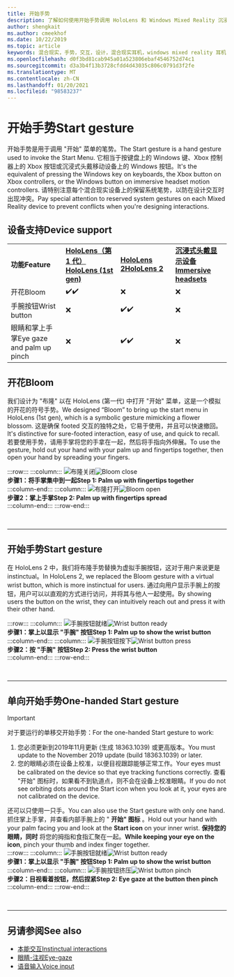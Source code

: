 ```yaml
---
title: 开始手势
description: 了解如何使用开始手势调用 HoloLens 和 Windows Mixed Reality 沉浸式耳机上的 "开始" 菜单。
author: shengkait
ms.author: cmeekhof
ms.date: 10/22/2019
ms.topic: article
keywords: 混合现实，手势，交互，设计，混合现实耳机，windows mixed reality 耳机，虚拟现实耳机，HoloLens，MRTK，混合现实工具包，布隆
ms.openlocfilehash: d0f3bd81cab945a01a523806ebaf4546752d74c1
ms.sourcegitcommit: d3a3b4f13b3728cfdd4d43035c806c0791d3f2fe
ms.translationtype: MT
ms.contentlocale: zh-CN
ms.lasthandoff: 01/20/2021
ms.locfileid: "98583237"
---
```

# <a name="start-gesture"></a><span data-ttu-id="7506f-104">开始手势</span><span class="sxs-lookup"><span data-stu-id="7506f-104">Start gesture</span></span>

<span data-ttu-id="7506f-105">开始手势是用于调用 "开始" 菜单的笔势。</span><span class="sxs-lookup"><span data-stu-id="7506f-105">The Start gesture is a hand gesture used to invoke the Start Menu.</span></span> <span data-ttu-id="7506f-106">它相当于按键盘上的 Windows 键、Xbox 控制器上的 Xbox 按钮或沉浸式头戴移动设备上的 Windows 按钮。</span><span class="sxs-lookup"><span data-stu-id="7506f-106">It's the equivalent of pressing the Windows key on keyboards, the Xbox button on Xbox controllers, or the Windows button on immersive headset motion controllers.</span></span> <span data-ttu-id="7506f-107">请特别注意每个混合现实设备上的保留系统笔势，以防在设计交互时出现冲突。</span><span class="sxs-lookup"><span data-stu-id="7506f-107">Pay special attention to reserved system gestures on each Mixed Reality device to prevent conflicts when you're designing interactions.</span></span>

## <a name="device-support"></a><span data-ttu-id="7506f-108">设备支持</span><span class="sxs-lookup"><span data-stu-id="7506f-108">Device support</span></span>

<table>
    <colgroup>
    <col width="25%" />
    <col width="25%" />
    <col width="25%" />
    <col width="25%" />
    </colgroup>
    <tr>
        <td><span data-ttu-id="7506f-109"><strong>功能</strong></span><span class="sxs-lookup"><span data-stu-id="7506f-109"><strong>Feature</strong></span></span></td>
        <td><span data-ttu-id="7506f-110"><a href="/hololens/hololens1-hardware"><strong>HoloLens（第 1 代）</strong></a></span><span class="sxs-lookup"><span data-stu-id="7506f-110"><a href="/hololens/hololens1-hardware"><strong>HoloLens (1st gen)</strong></a></span></span></td>
        <td><span data-ttu-id="7506f-111"><a href="https://docs.microsoft.com/hololens/hololens2-hardware"><strong>HoloLens 2</strong></span><span class="sxs-lookup"><span data-stu-id="7506f-111"><a href="https://docs.microsoft.com/hololens/hololens2-hardware"><strong>HoloLens 2</strong></span></span></td>
        <td><span data-ttu-id="7506f-112"><a href="../discover/immersive-headset-hardware-details.md"><strong>沉浸式头戴显示设备</strong></a></span><span class="sxs-lookup"><span data-stu-id="7506f-112"><a href="../discover/immersive-headset-hardware-details.md"><strong>Immersive headsets</strong></a></span></span></td>
    </tr>
     <tr>
        <td><span data-ttu-id="7506f-113">开花</span><span class="sxs-lookup"><span data-stu-id="7506f-113">Bloom</span></span></td>
        <td><span data-ttu-id="7506f-114">✔️</span><span class="sxs-lookup"><span data-stu-id="7506f-114">✔️</span></span></td>
        <td>❌</td>
        <td>❌</td>
    </tr>
     <tr>
        <td><span data-ttu-id="7506f-115">手腕按钮</span><span class="sxs-lookup"><span data-stu-id="7506f-115">Wrist button</span></span></td>
        <td>❌</td>
        <td><span data-ttu-id="7506f-116">✔️</span><span class="sxs-lookup"><span data-stu-id="7506f-116">✔️</span></span></td>
        <td>❌</td>
    </tr>
    <tr>
        <td><span data-ttu-id="7506f-117">眼睛和掌上手掌</span><span class="sxs-lookup"><span data-stu-id="7506f-117">Eye gaze and palm up pinch</span></span></td>
        <td>❌</td>
        <td><span data-ttu-id="7506f-118">✔️</span><span class="sxs-lookup"><span data-stu-id="7506f-118">✔️</span></span></td>
        <td>❌</td>
    </tr>
</table>

## <a name="bloom"></a><span data-ttu-id="7506f-119">开花</span><span class="sxs-lookup"><span data-stu-id="7506f-119">Bloom</span></span>

<span data-ttu-id="7506f-120">我们设计为 "布隆" 以在 HoloLens (第一代) 中打开 "开始" 菜单，这是一个模拟的开花的符号手势。</span><span class="sxs-lookup"><span data-stu-id="7506f-120">We designed “Bloom” to bring up the start menu in HoloLens (1st gen), which is a symbolic gesture mimicking a flower blossom.</span></span> <span data-ttu-id="7506f-121">这是确保 footed 交互的独特之处，它易于使用，并且可以快速撤回。</span><span class="sxs-lookup"><span data-stu-id="7506f-121">It's distinctive for sure-footed interaction, easy of use, and quick to recall.</span></span> <span data-ttu-id="7506f-122">若要使用手势，请用手掌将您的手拿在一起，然后将手指向外伸展。</span><span class="sxs-lookup"><span data-stu-id="7506f-122">To use the gesture, hold out your hand with your palm up and fingertips together, then open your hand by spreading your fingers.</span></span>

:::row:::
    :::column:::
        <span data-ttu-id="7506f-123">![布隆关闭](images/bloom-close.png)</span><span class="sxs-lookup"><span data-stu-id="7506f-123">![Bloom close](images/bloom-close.png)</span></span><br>
        <span data-ttu-id="7506f-124">**步骤1：将手掌集中到一起**</span><span class="sxs-lookup"><span data-stu-id="7506f-124">**Step 1: Palm up with fingertips together**</span></span><br>
    :::column-end:::
    :::column:::
        <span data-ttu-id="7506f-125">![布隆打开](images/bloom-open.png)</span><span class="sxs-lookup"><span data-stu-id="7506f-125">![Bloom open](images/bloom-open.png)</span></span><br>
        <span data-ttu-id="7506f-126">**步骤2：掌上手掌**</span><span class="sxs-lookup"><span data-stu-id="7506f-126">**Step 2: Palm up with fingertips spread**</span></span><br>
    :::column-end:::
:::row-end:::

<br>

---

## <a name="start-gesture"></a><span data-ttu-id="7506f-127">开始手势</span><span class="sxs-lookup"><span data-stu-id="7506f-127">Start gesture</span></span>

<span data-ttu-id="7506f-128">在 HoloLens 2 中，我们将布隆手势替换为虚拟手腕按钮，这对于用户来说更是 instinctual。</span><span class="sxs-lookup"><span data-stu-id="7506f-128">In HoloLens 2, we replaced the Bloom gesture with a virtual wrist button, which is more instinctual for users.</span></span> <span data-ttu-id="7506f-129">通过向用户显示手腕上的按钮，用户可以以直观的方式进行访问，并将其与他人一起使用。</span><span class="sxs-lookup"><span data-stu-id="7506f-129">By showing users the button on the wrist, they can intuitively reach out and press it with their other hand.</span></span>

:::row:::
    :::column:::
        <span data-ttu-id="7506f-130">![手腕按钮就绪](images/wrist-button-ready.png)</span><span class="sxs-lookup"><span data-stu-id="7506f-130">![Wrist button ready](images/wrist-button-ready.png)</span></span><br>
        <span data-ttu-id="7506f-131">**步骤1：掌上以显示 "手腕" 按钮**</span><span class="sxs-lookup"><span data-stu-id="7506f-131">**Step 1: Palm up to show the wrist button**</span></span><br>
    :::column-end:::
    :::column:::
        <span data-ttu-id="7506f-132">![手腕按钮按下](images/wrist-button-press.png)</span><span class="sxs-lookup"><span data-stu-id="7506f-132">![Wrist button press](images/wrist-button-press.png)</span></span><br>
        <span data-ttu-id="7506f-133">**步骤2：按 "手腕" 按钮**</span><span class="sxs-lookup"><span data-stu-id="7506f-133">**Step 2: Press the wrist button**</span></span><br>
    :::column-end:::
:::row-end:::

<br>

---

## <a name="one-handed-start-gesture"></a><span data-ttu-id="7506f-134">单向开始手势</span><span class="sxs-lookup"><span data-stu-id="7506f-134">One-handed Start gesture</span></span>

> [!IMPORTANT]
> <span data-ttu-id="7506f-135">对于要运行的单移交开始手势：</span><span class="sxs-lookup"><span data-stu-id="7506f-135">For the one-handed Start gesture to work:</span></span>
>
> 1. <span data-ttu-id="7506f-136">您必须更新到2019年11月更新 (生成 18363.1039) 或更高版本。</span><span class="sxs-lookup"><span data-stu-id="7506f-136">You must update to the November 2019 update (build 18363.1039) or later.</span></span>
> 1. <span data-ttu-id="7506f-137">您的眼睛必须在设备上校准，以便目视跟踪能够正常工作。</span><span class="sxs-lookup"><span data-stu-id="7506f-137">Your eyes must be calibrated on the device so that eye tracking functions correctly.</span></span> <span data-ttu-id="7506f-138">查看 "开始" 图标时，如果看不到轨道点，则不会在设备上校准眼睛。</span><span class="sxs-lookup"><span data-stu-id="7506f-138">If you do not see orbiting dots around the Start icon when you look at it, your eyes are not calibrated on the device.</span></span>

<span data-ttu-id="7506f-139">还可以只使用一只手。</span><span class="sxs-lookup"><span data-stu-id="7506f-139">You can also use the Start gesture with only one hand.</span></span> <span data-ttu-id="7506f-140">抓住掌上手掌，并查看内部手腕上的 " **开始" 图标** 。</span><span class="sxs-lookup"><span data-stu-id="7506f-140">Hold out your hand with your palm facing you and look at the **Start icon** on your inner wrist.</span></span> <span data-ttu-id="7506f-141">**保持您的眼睛，同时** 将您的拇指和食指汇聚在一起。</span><span class="sxs-lookup"><span data-stu-id="7506f-141">**While keeping your eye on the icon**, pinch your thumb and index finger together.</span></span><br>
:::row:::
    :::column:::
        <span data-ttu-id="7506f-142">![手腕按钮就绪](images/wrist-button-ready.png)</span><span class="sxs-lookup"><span data-stu-id="7506f-142">![Wrist button ready](images/wrist-button-ready.png)</span></span><br>
        <span data-ttu-id="7506f-143">**步骤1：掌上以显示 "手腕" 按钮**</span><span class="sxs-lookup"><span data-stu-id="7506f-143">**Step 1: Palm up to show the wrist button**</span></span><br>
    :::column-end:::
    :::column:::
        <span data-ttu-id="7506f-144">![手腕按钮挤压](images/wrist-button-pinch.png)</span><span class="sxs-lookup"><span data-stu-id="7506f-144">![Wrist button pinch](images/wrist-button-pinch.png)</span></span><br>
        <span data-ttu-id="7506f-145">**步骤2：目视看着按钮，然后捏紧**</span><span class="sxs-lookup"><span data-stu-id="7506f-145">**Step 2: Eye gaze at the button then pinch**</span></span><br>
    :::column-end:::
:::row-end:::

<br>

---

## <a name="see-also"></a><span data-ttu-id="7506f-146">另请参阅</span><span class="sxs-lookup"><span data-stu-id="7506f-146">See also</span></span>

* [<span data-ttu-id="7506f-147">本能交互</span><span class="sxs-lookup"><span data-stu-id="7506f-147">Instinctual interactions</span></span>](interaction-fundamentals.md)
* [<span data-ttu-id="7506f-148">眼睛-注视</span><span class="sxs-lookup"><span data-stu-id="7506f-148">Eye-gaze</span></span>](eye-tracking.md)
* [<span data-ttu-id="7506f-149">语音输入</span><span class="sxs-lookup"><span data-stu-id="7506f-149">Voice input</span></span>](voice-input.md)